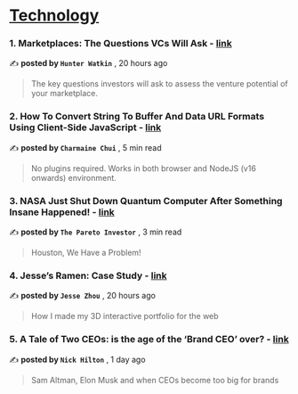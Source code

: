 
<h1><a href=https://medium.com/tag/technology/recommended target="_blank" rel="noopener noreferrer">Technology</a></h1>
<h3>1. Marketplaces: The Questions VCs Will Ask - <a href=https://medium.com/rampersand/marketplaces-the-questions-vcs-will-ask-d43ce3abf899?source=tag_recommended_feed---------0-84----------technology----------b8f7d261_f3fc_4b7b_acd9_63eac953287c------- target="_blank" rel="noopener noreferrer">link</a></h3>

✍️ **posted by `Hunter Watkin`** <date> , 20 hours ago</date>

<blockquote>The key questions investors will ask to assess the venture potential of your marketplace.</blockquote>

<h3>2. How To Convert String To Buffer And Data URL Formats Using Client-Side JavaScript - <a href=https://medium.com/javascript-in-plain-english/how-to-convert-string-to-buffer-and-data-url-formats-using-client-side-javascript-9514a8c446d2?source=tag_recommended_feed---------1-107----------technology----------b8f7d261_f3fc_4b7b_acd9_63eac953287c------- target="_blank" rel="noopener noreferrer">link</a></h3>

✍️ **posted by `Charmaine Chui`** <date> , 5 min read</date>

<blockquote>No plugins required. Works in both browser and NodeJS (v16 onwards) environment.</blockquote>

<h3>3. NASA Just Shut Down Quantum Computer After Something Insane Happened! - <a href=https://medium.com/@pareto_investor/nasa-just-shut-down-quantum-computer-after-something-insane-happened-6ddd6ff1d105?source=tag_recommended_feed---------2-85----------technology----------b8f7d261_f3fc_4b7b_acd9_63eac953287c------- target="_blank" rel="noopener noreferrer">link</a></h3>

✍️ **posted by `The Pareto Investor`** <date> , 3 min read</date>

<blockquote>Houston, We Have a Problem!</blockquote>

<h3>4. Jesse’s Ramen: Case Study - <a href=https://medium.com/@jesse-zhou/jesses-ramen-case-study-77bae77ab5f0?source=tag_recommended_feed---------3-84----------technology----------b8f7d261_f3fc_4b7b_acd9_63eac953287c------- target="_blank" rel="noopener noreferrer">link</a></h3>

✍️ **posted by `Jesse Zhou`** <date> , 20 hours ago</date>

<blockquote>How I made my 3D interactive portfolio for the web</blockquote>

<h3>5. A Tale of Two CEOs: is the age of the ‘Brand CEO’ over? - <a href=https://medium.com/@nickfthilton/a-tale-of-two-ceos-is-the-age-of-the-brand-ceo-over-a56a259b612a?source=tag_recommended_feed---------4-107----------technology----------b8f7d261_f3fc_4b7b_acd9_63eac953287c------- target="_blank" rel="noopener noreferrer">link</a></h3>

✍️ **posted by `Nick Hilton`** <date> , 1 day ago</date>

<blockquote>Sam Altman, Elon Musk and when CEOs become too big for brands</blockquote>

